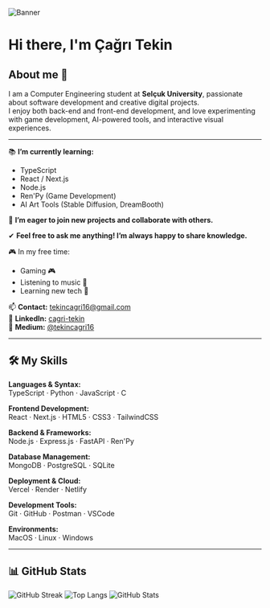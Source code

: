 ![Banner](./images/banner.png)

# Hi there, I'm Çağrı Tekin

## About me 🚀

I am a Computer Engineering student at **Selçuk University**, passionate about software development and creative digital projects.  
I enjoy both back-end and front-end development, and love experimenting with game development, AI-powered tools, and interactive visual experiences.

---

📚 **I’m currently learning:**
- TypeScript
- React / Next.js
- Node.js
- Ren'Py (Game Development)
- AI Art Tools (Stable Diffusion, DreamBooth)

🚀 **I’m eager to join new projects and collaborate with others.**

✔ **Feel free to ask me anything! I’m always happy to share knowledge.**

🎮 In my free time:
- Gaming 🎮
- Listening to music 🎵
- Learning new tech 📖

📫 **Contact:** [tekincagri16@gmail.com](mailto:tekincagri16@gmail.com)  
🔗 **LinkedIn:** [cagri-tekin](https://www.linkedin.com/in/cagri-tekin-b607762b1)  
📝 **Medium:** [@tekincagri16](https://medium.com/@tekincagri16)

---

## 🛠 My Skills

**Languages & Syntax:**  
TypeScript · Python · JavaScript · C

**Frontend Development:**  
React · Next.js · HTML5 · CSS3 · TailwindCSS

**Backend & Frameworks:**  
Node.js · Express.js · FastAPI · Ren'Py

**Database Management:**  
MongoDB · PostgreSQL · SQLite

**Deployment & Cloud:**  
Vercel · Render · Netlify

**Development Tools:**  
Git · GitHub · Postman · VSCode

**Environments:**  
MacOS · Linux · Windows

---

## 📊 GitHub Stats

![GitHub Streak](https://github-readme-streak-stats.herokuapp.com/?user=cagr1tekin&theme=tokyonight)
![Top Langs](https://github-readme-stats.vercel.app/api/top-langs/?username=cagr1tekin&layout=compact&theme=tokyonight)
![GitHub Stats](https://github-readme-stats.vercel.app/api?username=cagr1tekin&show_icons=true&theme=tokyonight)
